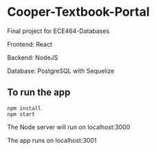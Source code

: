 # Cooper-Textbook-Portal
Final project for ECE464-Databases

Frontend: React

Backend: NodeJS

Database: PostgreSQL with Sequelize


## To run the app
```
npm install
npm start
```

The Node server will run on localhost:3000

The app runs on localhost:3001


